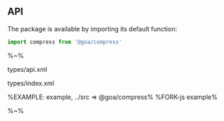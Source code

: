 ## API

The package is available by importing its default function:

```js
import compress from '@goa/compress'
```

%~%

<typedef noArgTypesInToc method="compress">types/api.xml</typedef>

<typedef>types/index.xml</typedef>

%EXAMPLE: example, ../src => @goa/compress%
%FORK-js example%

%~%